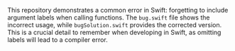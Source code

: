 This repository demonstrates a common error in Swift: forgetting to include argument labels when calling functions. The `bug.swift` file shows the incorrect usage, while `bugSolution.swift` provides the corrected version.  This is a crucial detail to remember when developing in Swift, as omitting labels will lead to a compiler error.